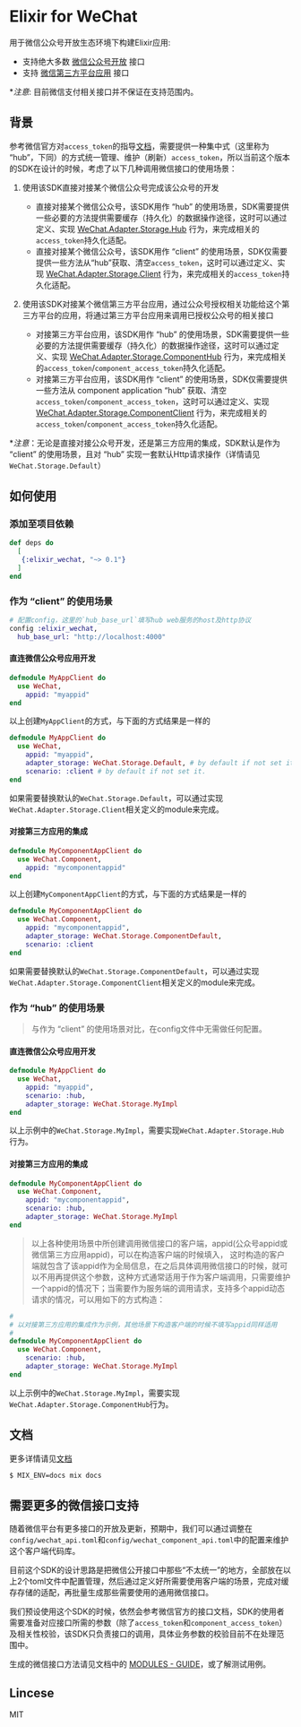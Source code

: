 # Elixir for WeChat

用于微信公众号开放生态环境下构建Elixir应用:

* 支持绝大多数 [微信公众号开放](https://mp.weixin.qq.com/wiki) 接口
* 支持 [微信第三方平台应用](https://open.weixin.qq.com/cgi-bin/showdocument?action=dir_list&t=resource/res_list&verify=1&id=open1419318292) 接口

**注意*: 目前微信支付相关接口并不保证在支持范围内。

## 背景

参考微信官方对`access_token`的指导[文档](https://mp.weixin.qq.com/wiki?t=resource/res_main&id=mp1421140183)，需要提供一种集中式（这里称为 “hub”，下同）的方式统一管理、维护（刷新）`access_token`，所以当前这个版本的SDK在设计的时候，考虑了以下几种调用微信接口的使用场景：

1. 使用该SDK直接对接某个微信公众号完成该公众号的开发

	* 直接对接某个微信公众号，该SDK用作 “hub” 的使用场景，SDK需要提供一些必要的方法提供需要缓存（持久化）的数据操作途径，这时可以通过定义、实现 [WeChat.Adapter.Storage.Hub](https://hexdocs.pm/elixir_wechat/WeChat.Adapter.Storage.Hub.html) 行为，来完成相关的`access_token`持久化适配。
	* 直接对接某个微信公众号，该SDK用作 “client” 的使用场景，SDK仅需要提供一些方法从“hub”获取、清空`access_token`，这时可以通过定义、实现 [WeChat.Adapter.Storage.Client](https://hexdocs.pm/elixir_wechat/WeChat.Adapter.Storage.Client.html) 行为，来完成相关的`access_token`持久化适配。

2. 使用该SDK对接某个微信第三方平台应用，通过公众号授权相关功能给这个第三方平台的应用，将通过第三方平台应用来调用已授权公众号的相关接口

	* 对接第三方平台应用，该SDK用作 “hub” 的使用场景，SDK需要提供一些必要的方法提供需要缓存（持久化）的数据操作途径，这时可以通过定义、实现 [WeChat.Adapter.Storage.ComponentHub](https://hexdocs.pm/elixir_wechat/WeChat.Adapter.Storage.ComponentHub.html) 行为，来完成相关的`access_token`/`component_access_token`持久化适配。
	* 对接第三方平台应用，该SDK用作 “client” 的使用场景，SDK仅需要提供一些方法从 component application “hub” 获取、清空`access_token`/`component_access_token`，这时可以通过定义、实现 [WeChat.Adapter.Storage.ComponentClient](https://hexdocs.pm/elixir_wechat/WeChat.Adapter.Storage.ComponentClient.html) 行为，来完成相关的`access_token`/`component_access_token`持久化适配。

**注意*：无论是直接对接公众号开发，还是第三方应用的集成，SDK默认是作为 “client” 的使用场景，且对 “hub” 实现一套默认Http请求操作（详情请见`WeChat.Storage.Default`）

## 如何使用

### 添加至项目依赖

```elixir
def deps do
  [
   {:elixir_wechat, "~> 0.1"}
  ]
end
```

### 作为 “client” 的使用场景

```elixir
# 配置config，这里的`hub_base_url`填写hub web服务的host及http协议
config :elixir_wechat,
  hub_base_url: "http://localhost:4000"
```
	
#### 直连微信公众号应用开发

```elixir
defmodule MyAppClient do
  use WeChat,
    appid: "myappid"
end
```

以上创建`MyAppClient`的方式，与下面的方式结果是一样的

```elixir
defmodule MyAppClient do
  use WeChat,
    appid: "myappid",
    adapter_storage: WeChat.Storage.Default, # by default if not set it.
    scenario: :client # by default if not set it.
end
```

如果需要替换默认的`WeChat.Storage.Default`，可以通过实现`WeChat.Adapter.Storage.Client`相关定义的module来完成。

#### 对接第三方应用的集成

```elixir
defmodule MyComponentAppClient do
  use WeChat.Component,
    appid: "mycomponentappid"
end
```

以上创建`MyComponentAppClient`的方式，与下面的方式结果是一样的

```elixir
defmodule MyComponentAppClient do
  use WeChat.Component,
    appid: "mycomponentappid",
    adapter_storage: WeChat.Storage.ComponentDefault,
    scenario: :client
end
```

如果需要替换默认的`WeChat.Storage.ComponentDefault`，可以通过实现`WeChat.Adapter.Storage.ComponentClient`相关定义的module来完成。

### 作为 “hub” 的使用场景

> 与作为 “client” 的使用场景对比，在config文件中无需做任何配置。

#### 直连微信公众号应用开发

```elixir
defmodule MyAppClient do
  use WeChat,
    appid: "myappid",
    scenario: :hub,
    adapter_storage: WeChat.Storage.MyImpl
end
```

以上示例中的`WeChat.Storage.MyImpl`，需要实现`WeChat.Adapter.Storage.Hub`行为。

#### 对接第三方应用的集成

```elixir
defmodule MyComponentAppClient do
  use WeChat.Component,
    appid: "mycomponentappid",
    scenario: :hub,
    adapter_storage: WeChat.Storage.MyImpl
end
```

> 以上各种使用场景中所创建调用微信接口的客户端，appid(公众号appid或微信第三方应用appid)，可以在构造客户端的时候填入，
> 这时构造的客户端就包含了该appid作为全局信息，在之后具体调用微信接口的时候，就可以不用再提供这个参数，这种方式通常适用于作为客户端调用，只需要维护一个appid的情况下；当需要作为服务端的调用请求，支持多个appid动态请求的情况，可以用如下的方式构造：

```elixir
#
# 以对接第三方应用的集成作为示例，其他场景下构造客户端的时候不填写appid同样适用
#
defmodule MyComponentAppClient do
  use WeChat.Component,
    scenario: :hub,
    adapter_storage: WeChat.Storage.MyImpl
end
```

以上示例中的`WeChat.Storage.MyImpl`，需要实现`WeChat.Adapter.Storage.ComponentHub`行为。


## 文档

更多详情请见[文档](https://hexdocs.pm/elixir_wechat/readme.html)

```bash
$ MIX_ENV=docs mix docs
```

## 需要更多的微信接口支持

随着微信平台有更多接口的开放及更新，预期中，我们可以通过调整在`config/wechat_api.toml`和`config/wechat_component_api.toml`中的配置来维护这个客户端代码库。

目前这个SDK的设计思路是把微信公开接口中那些“不太统一”的地方，全部放在以上2个toml文件中配置管理，然后通过定义好所需要使用客户端的场景，完成对缓存存储的适配，再批量生成那些需要使用的通用微信接口。

我们预设使用这个SDK的时候，依然会参考微信官方的接口文档，SDK的使用者需要准备对应接口所需的参数（除了`access_token`和`component_access_token`）及相关性校验，该SDK只负责接口的调用，具体业务参数的校验目前不在处理范围中。

生成的微信接口方法请见文档中的 [MODULES - GUIDE](https://hexdocs.pm/elixir_wechat/DynamicAppIdClient.html)，或了解测试用例。

## Lincese

MIT
